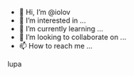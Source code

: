 - 👋 Hi, I’m @iolov
- 👀 I’m interested in ...
- 🌱 I’m currently learning ...
- 💞️ I’m looking to collaborate on ...
- 📫 How to reach me ...

<!---
iolov/iolov is a ✨ special ✨ repository because its `README.md` (this file) appears on your GitHub profile.
You can click the Preview link to take a look at your changes.
--->
lupa
